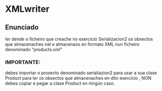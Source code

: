 # XMLwriter

## Enunciado

ler dende o  ficheiro que creache no  exercicio Serializacion2 os obxectos que almacenaches nel
e almacenaos en formato XML nun ficheiro denominado "products.xml"

### IMPORTANTE:
debes importar o proxecto denominado serialiazion2 para usar a sua clase Product para ler os obxectos que almacenaches en dito exercicio  , NON debes copiar e pegar a clase Product en ningún caso.